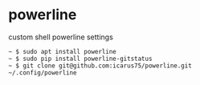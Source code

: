 # powerline
custom shell powerline settings

```
~ $ sudo apt install powerline
~ $ sudo pip install powerline-gitstatus
~ $ git clone git@github.com:icarus75/powerline.git ~/.config/powerline
```
